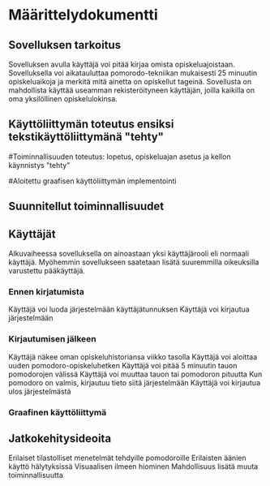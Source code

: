 # Määrittelydokumentti

## Sovelluksen tarkoitus

Sovelluksen avulla käyttäjä voi pitää kirjaa omista opiskeluajoistaan. Sovelluksella voi aikatauluttaa pomorodo-tekniikan mukaisesti
25 minuutin opiskeluaikoja ja merkitä mitä ainetta on opiskellut tageinä. Sovellusta on mahdollista käyttää useamman rekisteröityneen
käyttäjän, joilla kaikilla on oma yksilöllinen opiskelulokinsa.

## Käyttöliittymän toteutus ensiksi tekstikäyttöliittymänä "tehty"

#Toiminnallisuuden toteutus: lopetus, opiskeluajan asetus ja kellon käynnistys "tehty"

#Aloitettu graafisen käyttöliittymän implementointi

## Suunnitellut toiminnallisuudet 

## Käyttäjät
Alkuvaiheessa sovelluksella on ainoastaan yksi käyttäjärooli eli normaali käyttäjä. Myöhemmin sovellukseen saatetaan lisätä suuremmilla oikeuksilla varustettu pääkäyttäjä.

### Ennen kirjatumista
Käyttäjä voi luoda järjestelmään käyttäjätunnuksen
Käyttäjä voi kirjautua järjestelmään

### Kirjautumisen jälkeen
Käyttäjä näkee oman opiskeluhistoriansa viikko tasolla
Käyttäjä voi aloittaa uuden pomodoro-opiskeluhetken
Käyttäjä voi pitää 5 minuutin tauon pomodorojen välissä
Käyttäjä voi muuttaa tauon tai pomodoron pituutta
Kun pomodoro on valmis, kirjautuu tieto siitä järjestelmään
Käyttäjä voi kirjautua ulos järjestelmästä

### Graafinen käyttöliittymä

## Jatkokehitysideoita

Erilaiset tilastolliset menetelmät tehdyille pomodoroille
Erilaisten äänien käyttö hälytyksissä
Visuaalisen ilmeen hiominen
Mahdollisuus lisätä muuta toiminnallisuutta

